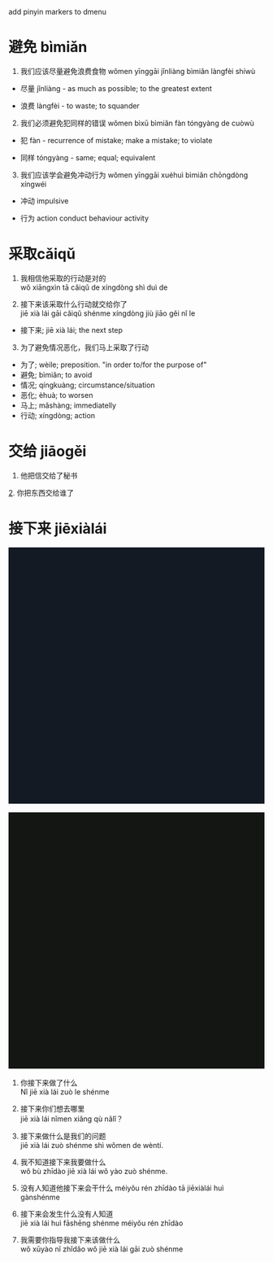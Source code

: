 add pinyin markers to dmenu
# 避免 bìmiǎn

1. 我们应该尽量避免浪费食物
wǒmen yīnggāi jǐnliàng bìmiǎn làngfèi shíwù

- 尽量 jǐnliàng - as much as possible; to the greatest extent

- 浪费 làngfèi - to waste; to squander

2. 我们必须避免犯同样的错误
wǒmen bìxū bìmiǎn fàn tóngyàng de cuòwù

- 犯 fàn - recurrence of mistake; make a mistake; to violate

- 同样 tóngyàng - same; equal; equivalent

3. 我们应该学会避免冲动行为
wǒmen yīnggāi xuéhuì bìmiǎn chōngdòng xíngwéi

- 冲动 impulsive

- 行为 action conduct behaviour activity
# 采取cǎiqǔ

1. 我相信他采取的行动是对的\
wǒ xiāngxìn tā cǎiqǔ de xíngdòng shì duì de

2. 接下来该采取什么行动就交给你了\
jiē xià lái gāi cǎiqǔ shénme xíngdòng jiù jiāo gěi nǐ le

- 接下来; jiē xià lái; the next step

3. 为了避免情况恶化，我们马上采取了行动

- 为了; wèile; preposition. "in order to/for the purpose of"
- 避免; bìmiǎn; to avoid
- 情况; qíngkuàng; circumstance/situation
- 恶化; èhuà; to worsen
- 马上; mǎshàng; immediatelly
- 行动; xíngdòng; action


<!--4. 太远去的脚从这里到酒店。 最好采取一辆出租车，
tài yuǎn qù de jiǎo cóng zhèlǐ dào jiǔdiàn. Zuì hǎo cǎiqǔ yī liàng chūzū chē-->

<!--中国的卫生当局正在采取措施来阻止冠状病毒的传播-->

# 交给 jiāogěi

1. 他把信交给了秘书

[2](2). 你把东西交给谁了

# 接下来 jiēxiàlái

![接](./str/1.gif)

![接](./str/stroke-gif.gif)
1. 你接下来做了什么\
Nǐ jiē xià lái zuò le shénme

2. 接下来你们想去哪里\
jiē xià lái nǐmen xiǎng qù nǎlǐ？

3. 接下来做什么是我们的问题\
jiē xià lái zuò shénme shì wǒmen de wèntí.

4. 我不知道接下来我要做什么\
wǒ bù zhīdào jiē xià lái wǒ yào zuò shénme.

5. 没有人知道他接下来会干什么
 méiyǒu rén zhīdào tā jiēxiàlái huì gànshénme

6. 接下来会发生什么没有人知道\
jiē xià lái huì fāshēng shénme méiyǒu rén zhīdào

7. 我需要你指导我接下来该做什么\
wǒ xūyào nǐ zhǐdǎo wǒ jiē xià lái gāi zuò shénme
